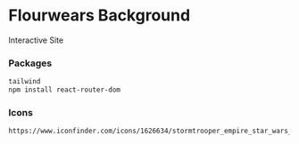 # Flourwears Background

Interactive Site


### Packages
```bash
tailwind
npm install react-router-dom
```


### Icons
```bash
https://www.iconfinder.com/icons/1626634/stormtrooper_empire_star_wars_icon
```
